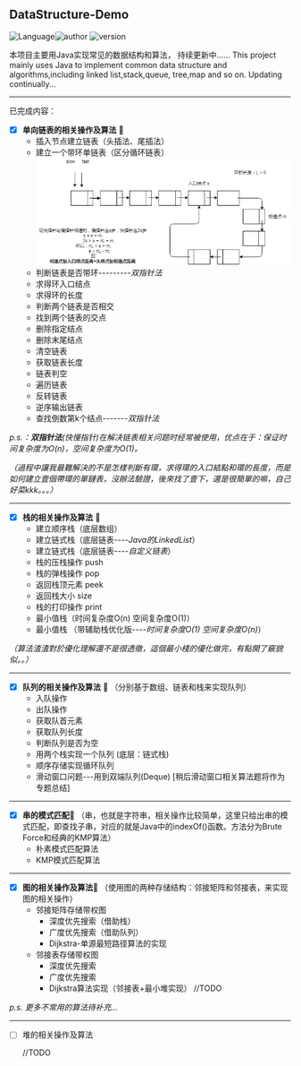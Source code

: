 ## DataStructure-Demo

![Language](https://img.shields.io/badge/language-Java-green.svg)![author](https://img.shields.io/badge/author-Garen~-blueviolet) ![version](https://img.shields.io/badge/version-jdk12.0.1-9cf)

本项目主要用Java实现常见的数据结构和算法， 持续更新中......
This project mainly uses Java to implement common data structure and algorithms,including linked list,stack,queue,
tree,map and so on. Updating continually...

---

已完成内容：

- [x]  **单向链表的相关操作及算法** :ghost:
    - 插入节点建立链表（头插法、尾插法）
    - 建立一个带环单链表（区分循环链表） 
    ![Looplist](https://github.com/Garen2994/Image/blob/master/img/LoopList%20.png)
    - 判断链表是否带环---------*双指针法*
    - 求得环入口结点
    - 求得环的长度
    - 判断两个链表是否相交
    - 找到两个链表的交点
    - 删除指定结点
    - 删除末尾结点
    - 清空链表
    - 获取链表长度
    - 链表判空
    - 遍历链表
    - 反转链表
    - 逆序输出链表
    - 查找倒数第k个结点-------*双指针法*

*p.s.：**双指针法**(快慢指针)在解决链表相关问题时经常被使用，优点在于：保证时间复杂度为O(n)，空间复杂度为O(1)。*

*（過程中讓我最難解決的不是怎樣判斷有環，求得環的入口結點和環的長度，而是如何建立壹個帶環的單鏈表，沒辦法驗證，後來找了壹下，還是很簡單的嘛，自己好菜kkk。。。）*

----

- [x] **栈的相关操作及算法** :ghost:
  - 建立顺序栈（底层数组）
  - 建立链式栈（底层链表----*Java的LinkedList*）
  - 建立链式栈（底层链表----*自定义链表*）
  - 栈的压栈操作 push
  - 栈的弹栈操作 pop
  - 返回栈顶元素 peek
  - 返回栈大小 size
  - 栈的打印操作 print
  - 最小值栈（时间复杂度O(n) 空间复杂度O(1)）
  - 最小值栈 （带辅助栈优化版----*时间复杂度O(1) 空间复杂度O(n)*）

*（算法渣渣對於優化理解還不是很透徹，這個最小棧的優化做完，有點開了竅貌似。。）*

---

- [x] **队列的相关操作及算法** :ghost:
  （分别基于数组、链表和栈来实现队列）
  - 入队操作
  - 出队操作
  - 获取队首元素
  - 获取队列长度
  - 判断队列是否为空
  - 用两个栈实现一个队列 (底层：链式栈)
  - 顺序存储实现循环队列
  - 滑动窗口问题---用到双端队列(Deque) [稍后滑动窗口相关算法题将作为专题总结]
---

- [x] **串的模式匹配**:ghost:
  （串，也就是字符串，相关操作比较简单，这里只给出串的模式匹配，即查找子串，对应的就是Java中的indexOf()函数。方法分为Brute Force和经典的KMP算法）
  - 朴素模式匹配算法
  - KMP模式匹配算法

---

- [x] **图的相关操作及算法**:ghost:
  （使用图的两种存储结构：邻接矩阵和邻接表，来实现图的相关操作）
  - 邻接矩阵存储带权图
  	- 深度优先搜索（借助栈）
	- 广度优先搜索（借助队列）
	- Dijkstra-单源最短路径算法的实现
  - 邻接表存储带权图
  	- 深度优先搜索
	- 广度优先搜索
	- Dijkstra算法实现（邻接表+最小堆实现） //TODO

*p.s. 更多不常用的算法待补充…*

---

- [ ] 堆的相关操作及算法

  //TODO
